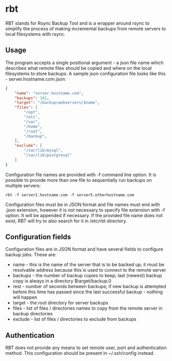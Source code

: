# rbt

RBT stands for Rsync Backup Tool and is a wrapper around rsync to simplify the process of making incremental backups from remote servers to local filesystems with rsync.

Usage
--

The program accepts a single positional argument - a json file name which describes what remote files should be copied and where on the local filesystems to store backups.
A sample json configuration file looks like this - server.hostname.com.json:

```json
{
    "name": "server.hostname.com",
    "backups": 182,
    "target": "/backup/webservers/$name",
    "files": [
        "/opt",
        "/etc",
        "/var",
        "/home",
        "/root",
        "/backup",
    ],
    "exclude": [
        "/var/lib/mysql",
        "/var/lib/postgresql"
    ]
}
```

Configuration file names are provided with -f command line option. It is possible to provide more than one file to sequentially run backups on multiple servers:

	rbt -f server1.hostname.com -f server5.otherhostname.com

Configuration files must be in JSON format and file names must end with .json extension, however it is not necessary to specify file extension with -f option. It will be appended if necessary.
If the provided file name does not exist, RBT will try to also search for it in /etc/rbt directory.

Configuration fields
--

Configuration files are in JSON format and have several fields to configure backup jobs. These are:

* name - this is the name of the server that is to be backed up; it must be resolvable address because this is used to connect to the remote server
* backups - the number of backup copies to keep; last (newest) backup copy is always in a directory $target/backup.0
* rest - number of seconds between backups; if new backup is attempted before this time has passed since the last successful backup - nothing will happen
* target - the root directory for server backups
* files - list of files / directories names to copy from the remote server in backup directories
* exclude - list of files / directories to exclude from backups

Authentication
--

RBT does not provide any means to set remote user, port and authentication method. This configuration should be present in ~/.ssh/config instead.
